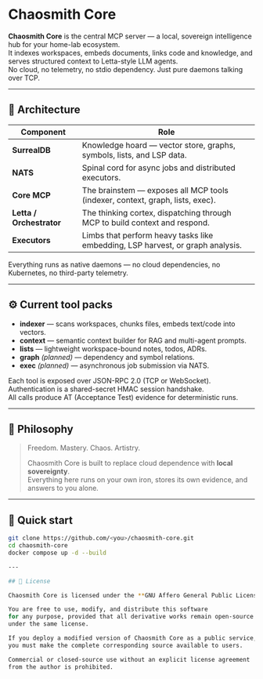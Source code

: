 # Chaosmith Core

**Chaosmith Core** is the central MCP server — a local, sovereign intelligence hub for your home-lab ecosystem.  
It indexes workspaces, embeds documents, links code and knowledge, and serves structured context to Letta-style LLM agents.  
No cloud, no telemetry, no stdio dependency. Just pure daemons talking over TCP.

---

## 🔩 Architecture

| Component | Role |
|------------|------|
| **SurrealDB** | Knowledge hoard — vector store, graphs, symbols, lists, and LSP data. |
| **NATS** | Spinal cord for async jobs and distributed executors. |
| **Core MCP** | The brainstem — exposes all MCP tools (indexer, context, graph, lists, exec). |
| **Letta / Orchestrator** | The thinking cortex, dispatching through MCP to build context and respond. |
| **Executors** | Limbs that perform heavy tasks like embedding, LSP harvest, or graph analysis. |

Everything runs as native daemons — no cloud dependencies, no Kubernetes, no third-party telemetry.

---

## ⚙️ Current tool packs

- **indexer** — scans workspaces, chunks files, embeds text/code into vectors.
- **context** — semantic context builder for RAG and multi-agent prompts.
- **lists** — lightweight workspace-bound notes, todos, ADRs.
- **graph** *(planned)* — dependency and symbol relations.
- **exec** *(planned)* — asynchronous job submission via NATS.

Each tool is exposed over JSON-RPC 2.0 (TCP or WebSocket).  
Authentication is a shared-secret HMAC session handshake.  
All calls produce AT (Acceptance Test) evidence for deterministic runs.

---

## 🧠 Philosophy

> Freedom. Mastery. Chaos. Artistry.  
>  
> Chaosmith Core is built to replace cloud dependence with **local sovereignty**.  
> Everything here runs on your own iron, stores its own evidence, and answers to you alone.

---

## 🧰 Quick start

```bash
git clone https://github.com/<you>/chaosmith-core.git
cd chaosmith-core
docker compose up -d --build

---

## 🧾 License

Chaosmith Core is licensed under the **GNU Affero General Public License v3.0**.

You are free to use, modify, and distribute this software
for any purpose, provided that all derivative works remain open-source
under the same license.

If you deploy a modified version of Chaosmith Core as a public service,
you must make the complete corresponding source available to users.

Commercial or closed-source use without an explicit license agreement
from the author is prohibited.

